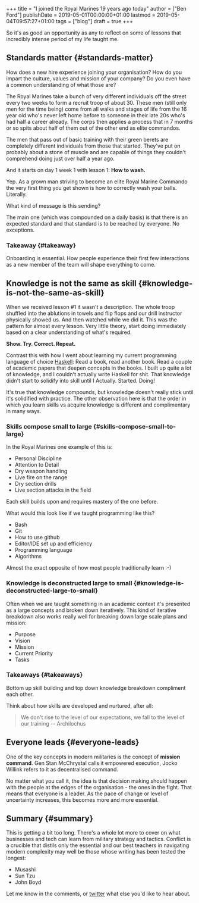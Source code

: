 +++
title = "I joined the Royal Marines 19 years ago today"
author = ["Ben Ford"]
publishDate = 2019-05-01T00:00:00+01:00
lastmod = 2019-05-04T09:57:27+01:00
tags = ["blog"]
draft = true
+++

So it's as good an opportunity as any to reflect on some of lessons that incredibly
intense period of my life taught me.


## Standards matter {#standards-matter}

How does a new hire experience joining your organisation? How do you impart the
culture, values and mission of your company? Do you even have a common
understanding of what those are?

The Royal Marines take a bunch of very different individuals off the street
every two weeks to form a recruit troop of about 30. These men (still only men
for the time being) come from all walks and stages of life from the 16 year old
who's never left home before to someone in their late 20s who's had half a
career already. The corps then applies a process that in 7 months or so spits
about half of them out of the other end as elite commandos.

The men that pass out of basic training with their green berets are completely
different individuals from those that started. They've put on probably about a
stone of muscle and are capable of things they couldn't comprehend doing just
over half a year ago.

And it starts on day 1 week 1 with lesson 1: **How to wash.**

Yep. As a grown man striving to become an elite Royal Marine Commando the very
first thing you get shown is how to correctly wash your balls. Literally.

What kind of message is this sending?

The main one (which was compounded on a daily basis) is that there is an
expected standard and that standard is to be reached by everyone. No exceptions.


### Takeaway {#takeaway}

Onboarding is essential. How people experience their first few interactions as a
new member of the team will shape everything to come.


## Knowledge is not the same as skill {#knowledge-is-not-the-same-as-skill}

When we received lesson #1 it wasn't a description. The whole troop shuffled
into the ablutions in towels and flip flops and our drill instructor physically
showed us. And then watched while we did it. This was the pattern for almost
every lesson. Very little theory, start doing immediately based on a clear
understanding of what's required.

**Show. Try. Correct. Repeat.**

Contrast this with how I went about learning my current programming language of
choice [Haskell](https://www.haskell.org/): Read a book, read another book. Read a couple of academic papers
that deepen concepts in the books. I built up quite a lot of knowledge, and I
couldn't actually write Haskell for shit. That knowledge didn't start to
solidify into skill until I Actually. Started. Doing!

It's true that knowledge compounds, but knowledge doesn't really stick until
it's solidified with practice. The other observation here is that the order in
which you learn skills vs acquire knowledge is different and complimentary in
many ways.


### Skills compose small to large {#skills-compose-small-to-large}

In the Royal Marines one example of this is:

-   Personal Discipline
-   Attention to Detail
-   Dry weapon handling
-   Live fire on the range
-   Dry section drills
-   Live section attacks in the field

Each skill builds upon and requires mastery of the one before.

What would this look like if we taught programming like this?

-   Bash
-   Git
-   How to use github
-   Editor/IDE set up and efficiency
-   Programming language
-   Algorithms

Almost the exact opposite of how most people traditionally learn :-)


### Knowledge is deconstructed large to small {#knowledge-is-deconstructed-large-to-small}

Often when we are taught something in an academic context it's presented as a
large concepts and broken down iteratively. This kind of iterative breakdown
also works really well for breaking down large scale plans and mission:

-   Purpose
-   Vision
-   Mission
-   Current Priority
-   Tasks


### Takeaways {#takeaways}

Bottom up skill building and top down knowledge breakdown compliment each other.

Think about how skills are developed and nurtured, after all:

> We don't rise to the level of our expectations, we fall to the level of our
> training -- Archilochus


## Everyone leads {#everyone-leads}

One of the key concepts in modern militaries is the concept of **mission
command**. Gen Stan McChrystal calls it empowered execution, Jocko Willink refers
to it as decentralised command.

No matter what you call it, the idea is that decision making should happen with
the people at the edges of the organisation - the ones in the fight. That means
that everyone is a leader. As the pace of change or level of uncertainty
increases, this becomes more and more essential.


## Summary {#summary}

This is getting a bit too long. There's a whole lot more to cover on what businesses
and tech can learn from military strategy and tactics. Conflict is a crucible
that distils only the essential and our best teachers in navigating modern
complexity may well be those whose writing has been tested the longest:

-   Musashi
-   Sun Tzu
-   John Boyd

Let me know in the comments, or [twitter](https://twitter.com/commandodev) what else you'd like to hear about.
